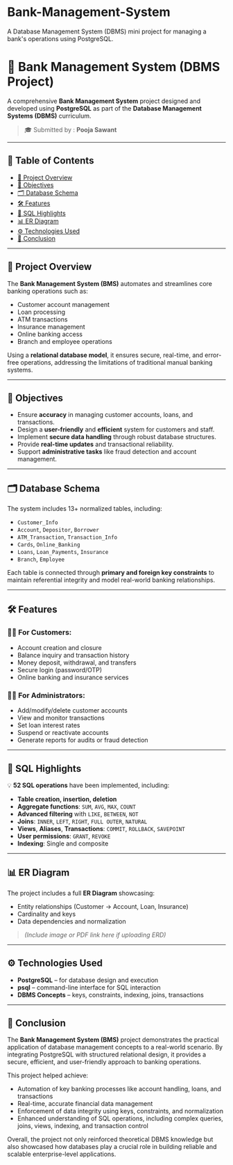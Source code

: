 # Bank-Management-System
A Database Management System (DBMS) mini project for managing a bank's operations using PostgreSQL.
# 🏦 Bank Management System (DBMS Project)

A comprehensive **Bank Management System** project designed and developed using **PostgreSQL** as part of the **Database Management Systems (DBMS)** curriculum.

> 🎓 Submitted by : **Pooja Sawant**
---

## 🧩 Table of Contents

- [📘 Project Overview](#-project-overview)
- [🎯 Objectives](#-objectives)
- [🗂️ Database Schema](#-database-schema)
- [🛠️ Features](#-features)
- [🧪 SQL Highlights](#-sql-highlights)
- [📊 ER Diagram](#-er-diagram)
- [⚙️ Technologies Used](#️-technologies-used)
- [📌 Conclusion](#-conclusion)

---

## 📘 Project Overview

The **Bank Management System (BMS)** automates and streamlines core banking operations such as:

- Customer account management
- Loan processing
- ATM transactions
- Insurance management
- Online banking access
- Branch and employee operations

Using a **relational database model**, it ensures secure, real-time, and error-free operations, addressing the limitations of traditional manual banking systems.

---

## 🎯 Objectives

- Ensure **accuracy** in managing customer accounts, loans, and transactions.
- Design a **user-friendly** and **efficient** system for customers and staff.
- Implement **secure data handling** through robust database structures.
- Provide **real-time updates** and transactional reliability.
- Support **administrative tasks** like fraud detection and account management.

---

## 🗂️ Database Schema

The system includes 13+ normalized tables, including:

- `Customer_Info`
- `Account`, `Depositor`, `Borrower`
- `ATM_Transaction`, `Transaction_Info`
- `Cards`, `Online_Banking`
- `Loans`, `Loan_Payments`, `Insurance`
- `Branch`, `Employee`

Each table is connected through **primary and foreign key constraints** to maintain referential integrity and model real-world banking relationships.

---

## 🛠️ Features

### 👩‍💼 For Customers:
- Account creation and closure
- Balance inquiry and transaction history
- Money deposit, withdrawal, and transfers
- Secure login (password/OTP)
- Online banking and insurance services

### 🧑‍💼 For Administrators:
- Add/modify/delete customer accounts
- View and monitor transactions
- Set loan interest rates
- Suspend or reactivate accounts
- Generate reports for audits or fraud detection

---

## 🧪 SQL Highlights

💡 **52 SQL operations** have been implemented, including:

- **Table creation, insertion, deletion**
- **Aggregate functions**: `SUM`, `AVG`, `MAX`, `COUNT`
- **Advanced filtering** with `LIKE`, `BETWEEN`, `NOT`
- **Joins**: `INNER`, `LEFT`, `RIGHT`, `FULL OUTER`, `NATURAL`
- **Views**, **Aliases**, **Transactions**: `COMMIT`, `ROLLBACK`, `SAVEPOINT`
- **User permissions**: `GRANT`, `REVOKE`
- **Indexing**: Single and composite

---

## 📊 ER Diagram

The project includes a full **ER Diagram** showcasing:

- Entity relationships (Customer → Account, Loan, Insurance)
- Cardinality and keys
- Data dependencies and normalization

> *(Include image or PDF link here if uploading ERD)*

---

## ⚙️ Technologies Used

- **PostgreSQL** – for database design and execution
- **psql** – command-line interface for SQL interaction
- **DBMS Concepts** – keys, constraints, indexing, joins, transactions

---

## 📌 Conclusion

The **Bank Management System (BMS)** project demonstrates the practical application of database management concepts to a real-world scenario. By integrating PostgreSQL with structured relational design, it provides a secure, efficient, and user-friendly approach to banking operations.

This project helped achieve:
- Automation of key banking processes like account handling, loans, and transactions
- Real-time, accurate financial data management
- Enforcement of data integrity using keys, constraints, and normalization
- Enhanced understanding of SQL operations, including complex queries, joins, views, indexing, and transaction control

Overall, the project not only reinforced theoretical DBMS knowledge but also showcased how databases play a crucial role in building reliable and scalable enterprise-level applications.

